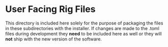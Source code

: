 # User Facing Rig Files

This directory is included here solely for the purpose of packaging the files in these subdirectories with the installer. If changes are made to the .toml files during development they **need** to be included here as well or they will **not** ship with the new version of the software.
